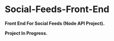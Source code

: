 # Social-Feeds-Front-End 

**Front End For Social Feeds (Node API Project).** 

**Project In Progress.**
